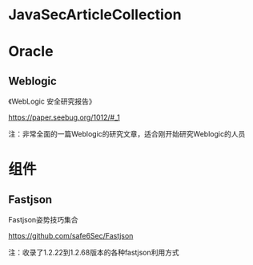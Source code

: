 # JavaSecArticleCollection

# Oracle

## Weblogic

《WebLogic 安全研究报告》

https://paper.seebug.org/1012/#_1

注：非常全面的一篇Weblogic的研究文章，适合刚开始研究Weblogic的人员


# 组件

## Fastjson

Fastjson姿势技巧集合

https://github.com/safe6Sec/Fastjson

注：收录了1.2.22到1.2.68版本的各种fastjson利用方式


